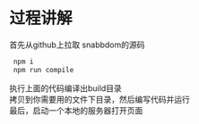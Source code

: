 # 过程讲解
首先从github上拉取 snabbdom的源码  
```js
 npm i
 npm run compile
```
执行上面的代码编译出build目录  
拷贝到你需要用的文件下目录，然后编写代码并运行  
最后，启动一个本地的服务器打开页面
